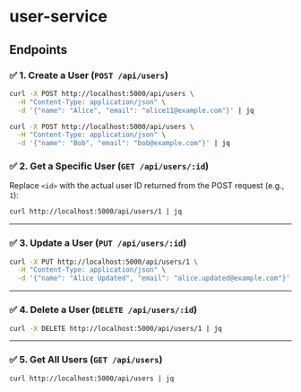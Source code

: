 # user-service

## Endpoints

### ✅ 1. Create a User (`POST /api/users`)

```bash
curl -X POST http://localhost:5000/api/users \
  -H "Content-Type: application/json" \
  -d '{"name": "Alice", "email": "alice11@example.com"}' | jq
```

```bash
curl -X POST http://localhost:5000/api/users \
  -H "Content-Type: application/json" \
  -d '{"name": "Bob", "email": "bob@example.com"}' | jq
```

### ✅ 2. Get a Specific User (`GET /api/users/:id`)

Replace `<id>` with the actual user ID returned from the POST request (e.g., `1`):

```bash
curl http://localhost:5000/api/users/1 | jq
```

---

### ✅ 3. Update a User (`PUT /api/users/:id`)

```bash
curl -X PUT http://localhost:5000/api/users/1 \
  -H "Content-Type: application/json" \
  -d '{"name": "Alice Updated", "email": "alice.updated@example.com"}' | jq
```

---

### ✅ 4. Delete a User (`DELETE /api/users/:id`)

```bash
curl -X DELETE http://localhost:5000/api/users/1 | jq
```

---

### ✅ 5. Get All Users (`GET /api/users`)

```bash
curl http://localhost:5000/api/users | jq
```


